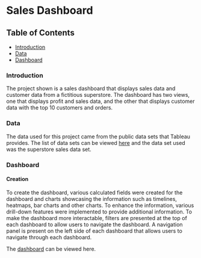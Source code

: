 # Sales Dashboard

## Table of Contents
* [Introduction](#introduction)
* [Data](#data)
* [Dashboard](#dashboard)

### Introduction
The project shown is a sales dashboard that displays sales data and customer data from a fictitious superstore. The dashboard has two views, one that displays profit and sales data, and the other that displays customer data with the top 10 customers and orders.

### Data

The data used for this project came from the public data sets that Tableau provides. The list of data sets can be viewed [here](https://public.tableau.com/app/learn/sample-data) and the data set used was the superstore sales data set. 

### Dashboard

#### Creation

To create the dashboard, various calculated fields were created for the dashboard and charts showcasing the information such as timelines, heatmaps, bar charts and other charts. To enhance the information, various drill-down features were implemented to provide additional information. To make the dashboard more interactable, filters are presented at the top of each dashboard to allow users to navigate the dashboard. A navigation panel is present on the left side of each dashboard that allows users to navigate through each dashboard.

The [dashboard](https://public.tableau.com/app/profile/scott.duong8287/viz/SalesDashboard_17224563161530/CustomerDashboard) can be viewed here.
